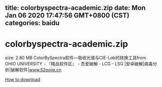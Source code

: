 
title: colorbyspectra-academic.zip
date: Mon Jan 06 2020 17:47:56 GMT+0800 (CST)    
categories: baidu
---

# colorbyspectra-academic.zip
size: 2.80 MB
 ColorBySpectra软件—吸收光谱与CIE-L*a*b的转换工具from OHIO UNIVERSITY - 『精品软件区』 - 吾爱破解 - LCG - LSG |安卓破解|病毒分析|破解软件|www.52pojie.cn
 

[How to download](https://bpcam.bemobtrk.com/go/2ceec3aa-1ca2-46d6-b9ff-aaa5c184517c?jno=1378)